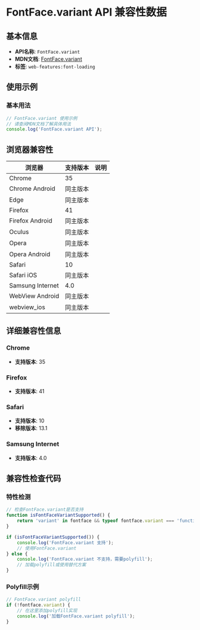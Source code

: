 # FontFace.variant API 兼容性数据

## 基本信息

- **API名称**: `FontFace.variant`
- **MDN文档**: [FontFace.variant](https://developer.mozilla.org/docs/Web/API/FontFace/variant)
- **标签**: `web-features:font-loading`

## 使用示例

### 基本用法

```javascript
// FontFace.variant 使用示例
// 请查阅MDN文档了解具体用法
console.log('FontFace.variant API');
```

## 浏览器兼容性

| 浏览器 | 支持版本 | 说明 |
|--------|----------|------|
| Chrome | 35 |  |
| Chrome Android | 同主版本 |  |
| Edge | 同主版本 |  |
| Firefox | 41 |  |
| Firefox Android | 同主版本 |  |
| Oculus | 同主版本 |  |
| Opera | 同主版本 |  |
| Opera Android | 同主版本 |  |
| Safari | 10 |  |
| Safari iOS | 同主版本 |  |
| Samsung Internet | 4.0 |  |
| WebView Android | 同主版本 |  |
| webview_ios | 同主版本 |  |

## 详细兼容性信息

### Chrome

- **支持版本**: 35

### Firefox

- **支持版本**: 41

### Safari

- **支持版本**: 10
- **移除版本**: 13.1

### Samsung Internet

- **支持版本**: 4.0

## 兼容性检查代码

### 特性检测

```javascript
// 检查FontFace.variant是否支持
function isFontFaceVariantSupported() {
    return 'variant' in fontface && typeof fontface.variant === 'function';
}

if (isFontFaceVariantSupported()) {
    console.log('FontFace.variant 支持');
    // 使用FontFace.variant
} else {
    console.log('FontFace.variant 不支持，需要polyfill');
    // 加载polyfill或使用替代方案
}
```

### Polyfill示例

```javascript
// FontFace.variant polyfill
if (!fontface.variant) {
    // 在这里添加polyfill实现
    console.log('加载FontFace.variant polyfill');
}
```

